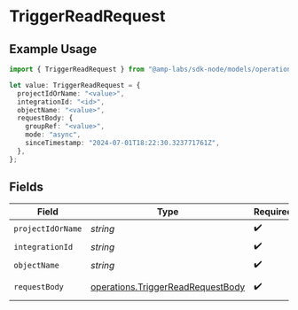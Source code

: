 # TriggerReadRequest

## Example Usage

```typescript
import { TriggerReadRequest } from "@amp-labs/sdk-node/models/operations";

let value: TriggerReadRequest = {
  projectIdOrName: "<value>",
  integrationId: "<id>",
  objectName: "<value>",
  requestBody: {
    groupRef: "<value>",
    mode: "async",
    sinceTimestamp: "2024-07-01T18:22:30.323771761Z",
  },
};
```

## Fields

| Field                                                                                  | Type                                                                                   | Required                                                                               | Description                                                                            |
| -------------------------------------------------------------------------------------- | -------------------------------------------------------------------------------------- | -------------------------------------------------------------------------------------- | -------------------------------------------------------------------------------------- |
| `projectIdOrName`                                                                      | *string*                                                                               | :heavy_check_mark:                                                                     | N/A                                                                                    |
| `integrationId`                                                                        | *string*                                                                               | :heavy_check_mark:                                                                     | N/A                                                                                    |
| `objectName`                                                                           | *string*                                                                               | :heavy_check_mark:                                                                     | N/A                                                                                    |
| `requestBody`                                                                          | [operations.TriggerReadRequestBody](../../models/operations/triggerreadrequestbody.md) | :heavy_check_mark:                                                                     | Read Request                                                                           |